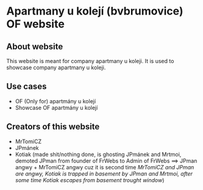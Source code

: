 # Apartmany u kolejí (bvbrumovice) OF website
## About website
This website is meant for company apartmany u koleji.
It is used to showcase company apartmany u koleji.
## Use cases
- OF (Only for) apartmány u kolejí
- Showcase OF apartmány u kolejí
## Creators of this website
- MrTomiCZ
- JPmánek
- Kotiak (made shit/nothing done, is ghosting JPmánek and Mrtmoi, demoted JPman from founder of FrWebs to Admin of FrWebs ==> JPman angwy + MrTomiCZ angwy cuz it is second time *MrTomiCZ and JPman are angwy, Kotiak is trapped in basement by JPman and Mrtmoi, after some time Kotiak escapes from basement trought window*)
